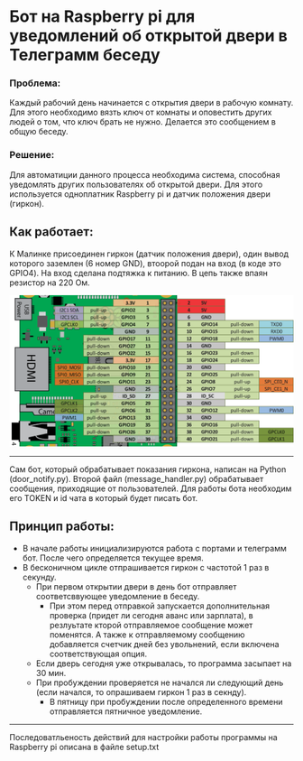 
# Бот на Raspberry pi для уведомлений об открытой двери в Телеграмм беседу

### Проблема:
Каждый рабочий день начинается с открытия двери в рабочую комнату. Для этого необходимо вязть ключ от комнаты и оповестить других людей о том, что ключ брать не нужно. Делается это сообщением в общую беседу.
### Решение:
Для автоматиции данного процесса необходима система, способная уведомлять других пользователях об открытой двери. Для этого используется одноплатник Raspberry pi и датчик положения двери (гиркон).

## Как работает:

К Малинке присоединен гиркон (датчик положения двери), один вывод которого заземлен (6 номер GND), втоорой подан на вход (в коде это GPIO4). На вход сделана подтяжка к питанию. В цепь также впаян резистор на 220 Ом.



![](gpio-rpi3.png)

---

Сам бот, который обрабатывает показания гиркона, написан на Python (door_notify.py). Второй файл (message_handler.py) обрабатывает сообщения, приходящие от пользователей.
Для работы бота необходим его TOKEN и id чата в который будет писать бот. 

## Принцип работы:
- В начале работы инициализируются работа с портами и телеграмм бот.
После чего определяется текущее время.
- В бесконичном цикле отпрашивается гиркон с частотой 1 раз в секунду.
    - При первом открытии двери в день бот отправляет соответсввующее уведомление в беседу.
        - При этом перед отправкой запускается дополнительная проверка (придет ли сегодня аванс или зарплата), в резлуьтате кторой отправляемое сообщение может поменятся. А также к отправляемому сообщению добавляется счетчик дней без увольнений, если включена соответствующая опция. 
    - Если дверь сегодня уже открывалась, то программа засыпает на 30 мин. 
    - При пробуждении проверяется не начался ли следующий день (если начался, то опрашиваем гиркон 1 раз в секнду).
        - В пятницу при пробуждении после определенного времени отправляется пятничное уведомление.

---

Последоватльеность действий для настройки работы программы на Raspberry pi описана в файле setup.txt

